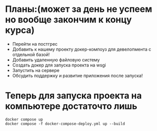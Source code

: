 # Планы:(может за день не успеем но вообще закончим к концу курса)
- Перейти на постгрес
- Добавить к нашему проекту докер-компоуз для девелопмента с отдельной базой!
- Добавить удаленную файловую систему
- Создать докер для запуска проекта на wsgi
- Запустить на сервере
- Обсудить поддержку и развитие приложения после запуска!

# Теперь для запуска проекта на компьютере достаточто лишь 

```shell
docker compose up
docker compose -f docker-compose-deploy.yml up --build
```
